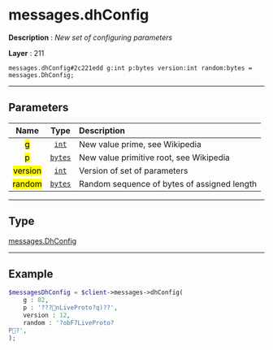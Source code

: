 # messages.dhConfig

**Description** : *New set of configuring parameters*

**Layer** : 211

```tl
messages.dhConfig#2c221edd g:int p:bytes version:int random:bytes = messages.DhConfig;
```

---

## Parameters

| Name | Type | Description |
| :---: | :---: | :--- |
| <mark>g</mark> | [`int`](type/int) | New value prime, see Wikipedia |
| <mark>p</mark> | [`bytes`](type/bytes) | New value primitive root, see Wikipedia |
| <mark>version</mark> | [`int`](type/int) | Version of set of parameters |
| <mark>random</mark> | [`bytes`](type/bytes) | Random sequence of bytes of assigned length |

---

## Type

[messages.DhConfig](type/messages.DhConfig)

---

## Example

```php
$messagesDhConfig = $client->messages->dhConfig(
	g : 82,
	p : '???nLiveProto?q)??',
	version : 12,
	random : '?obF7LiveProto?
P?',
);
```